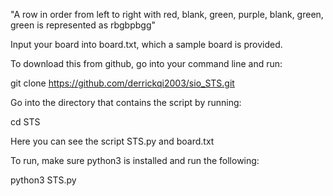 "A row in order from left to right with red, blank, green, purple, blank, green, green is represented as rbgbpbgg"

Input your board into board.txt, which a sample board is provided.

To download this from github, go into your command line and run:

git clone https://github.com/derrickqi2003/sio_STS.git

Go into the directory that contains the script by running:

cd STS

Here you can see the script STS.py and board.txt

To run, make sure python3 is installed and run the following:

python3 STS.py